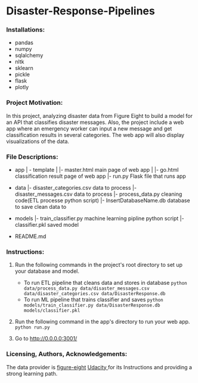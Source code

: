 # Disaster-Response-Pipelines

### Installations:
- pandas
- numpy
- sqlalchemy
- nltk
- sklearn
- pickle
- flask
- plotly
### Project Motivation:
In this project, analyzing disaster data from Figure Eight to build a model for an API that classifies disaster messages.
Also, the project include a web app where an emergency worker can input a new message and get classification results in several categories. The web app will also display visualizations of the data. 
### File Descriptions:
- app
| - template
| |- master.html  main page of web app
| |- go.html   classification result page of web app
|- run.py   Flask file that runs app

- data
|- disaster_categories.csv   data to process 
|- disaster_messages.csv   data to process
|- process_data.py  cleaning code(ETL processe python script)
|- InsertDatabaseName.db    database to save clean data to

- models
|- train_classifier.py  machine learning pipline python script
|- classifier.pkl   saved model 

- README.md

### Instructions:
1. Run the following commands in the project's root directory to set up your database and model.

    - To run ETL pipeline that cleans data and stores in database
        `python data/process_data.py data/disaster_messages.csv data/disaster_categories.csv data/DisasterResponse.db`
    - To run ML pipeline that trains classifier and saves
        `python models/train_classifier.py data/DisasterResponse.db models/classifier.pkl`

2. Run the following command in the app's directory to run your web app.
    `python run.py`

3. Go to http://0.0.0.0:3001/

### Licensing, Authors, Acknowledgements:
The data provider is <a href='https://www.figure-eight.com'>figure-eight</a>
<a href='https://www.udacity.com/school-of-data-science'> Udacity </a> for its Instructions and providing a strong learning path.
